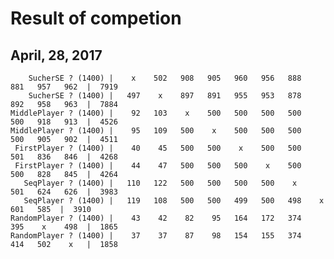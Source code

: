 # Result of competion
## April, 28, 2017

        SucherSE ? (1400) |    x    502   908   905   960   956   888   881   957   962  |  7919 
        SucherSE ? (1400) |   497    x    897   891   955   953   878   892   958   963  |  7884 
    MiddlePlayer ? (1400) |    92   103    x    500   500   500   500   500   918   913  |  4526 
    MiddlePlayer ? (1400) |    95   109   500    x    500   500   500   500   905   902  |  4511 
     FirstPlayer ? (1400) |    40    45   500   500    x    500   500   501   836   846  |  4268 
     FirstPlayer ? (1400) |    44    47   500   500   500    x    500   500   828   845  |  4264 
       SeqPlayer ? (1400) |   110   122   500   500   500   500    x    501   624   626  |  3983 
       SeqPlayer ? (1400) |   119   108   500   500   499   500   498    x    601   585  |  3910 
    RandomPlayer ? (1400) |    43    42    82    95   164   172   374   395    x    498  |  1865 
    RandomPlayer ? (1400) |    37    37    87    98   154   155   374   414   502    x   |  1858 
